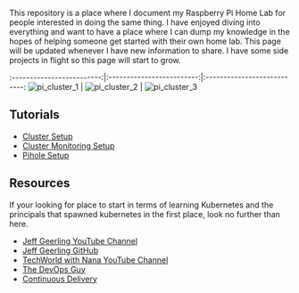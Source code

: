 
This repository is a place where I document my Raspberry Pi Home Lab for people interested in doing the same thing. I have enjoyed diving into everything and want to have a place where I can dump my knowledge in the hopes of helping someone get started with their own home lab. This page will be updated whenever I have new information to share. I have some side projects in flight so this page will start to grow.

:-------------------------:|:-------------------------:|:---------------------------:
![pi_cluster_1](https://user-images.githubusercontent.com/26353407/122659519-fb5ca200-d146-11eb-99e1-ac9fe04beee0.jpg)  |  ![pi_cluster_2](https://user-images.githubusercontent.com/26353407/122659534-22b36f00-d147-11eb-853a-6a0f0444c9cb.jpg) | ![pi_cluster_3](https://user-images.githubusercontent.com/26353407/122659537-27782300-d147-11eb-9709-56f1a2c916a0.jpg)





## Tutorials
- [Cluster Setup](docs/cluster-setup.md)
- [Cluster Monitoring Setup](docs/cluster-monitoring-setup.md)
- [Pihole Setup](docs/pihole-setup.md)

## Resources
If your looking for place to start in terms of learning Kubernetes and the principals that spawned kubernetes in the first place, look no further than here.
- [Jeff Geerling YouTube Channel](https://www.youtube.com/user/geerlingguy)
- [Jeff Geerling GitHub](https://github.com/geerlingguy)
- [TechWorld with Nana YouTube Channel](https://www.youtube.com/channel/UCdngmbVKX1Tgre699-XLlUA)
- [The DevOps Guy](https://www.youtube.com/user/Kamakazihoer)
- [Continuous Delivery](https://www.youtube.com/channel/UCCfqyGl3nq_V0bo64CjZh8g)
